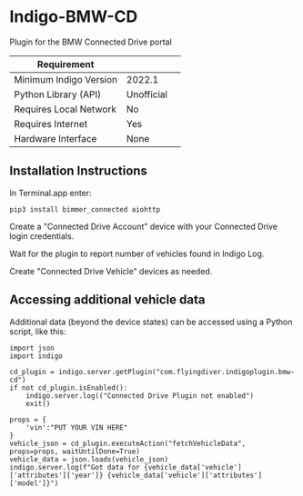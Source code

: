 # Indigo-BMW-CD
Plugin for the BMW Connected Drive portal

| Requirement            |                     |   |
|------------------------|---------------------|---|
| Minimum Indigo Version | 2022.1              |   |
| Python Library (API)   | Unofficial          |   |
| Requires Local Network | No                  |   |
| Requires Internet      | Yes                 |   |
| Hardware Interface     | None                |   |

## Installation Instructions

In Terminal.app enter:

`pip3 install bimmer_connected aiohttp`

Create a "Connected Drive Account" device with your Connected Drive login credentials.

Wait for the  plugin to report number of vehicles found in Indigo Log.

Create "Connected Drive Vehicle" devices as needed.


## Accessing additional vehicle data

Additional data (beyond the device states) can be accessed using a Python script, like this:

    import json
   	import indigo

	cd_plugin = indigo.server.getPlugin("com.flyingdiver.indigoplugin.bmw-cd")
	if not cd_plugin.isEnabled():
   		indigo.server.log(("Connected Drive Plugin not enabled")
   		exit()
    
	props = {
    	'vin':"PUT YOUR VIN HERE" 
	}
	vehicle_json = cd_plugin.executeAction("fetchVehicleData", props=props, waitUntilDone=True)
	vehicle_data = json.loads(vehicle_json)
	indigo.server.log(f"Got data for {vehicle_data['vehicle']['attributes']['year']} {vehicle_data['vehicle']['attributes']['model']}")
